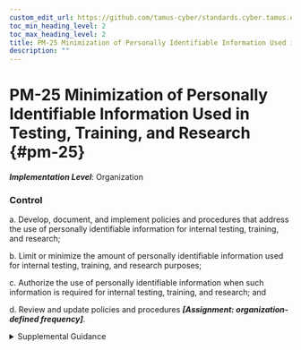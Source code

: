 ```yaml
---
custom_edit_url: https://github.com/tamus-cyber/standards.cyber.tamus.edu/tree/main/static/content/tamus.edu/TAMUS_profile.xml
toc_min_heading_level: 2
toc_max_heading_level: 2
title: PM-25 Minimization of Personally Identifiable Information Used in Testing, Training, and Research
description: ""
---
```


# PM-25 Minimization of Personally Identifiable Information Used in Testing, Training, and Research {#pm-25}

_**Implementation Level**_: Organization

### Control

a. Develop, document, and implement policies and procedures that address the use of personally identifiable information for internal testing, training, and research;

b. Limit or minimize the amount of personally identifiable information used for internal testing, training, and research purposes;

c. Authorize the use of personally identifiable information when such information is required for internal testing, training, and research; and

d. Review and update policies and procedures _**[Assignment: organization-defined frequency]**_.

<details>
  <summary>Supplemental Guidance</summary>

a. Develop, document, and implement policies and procedures that address the use of personally identifiable information for internal testing, training, and research;

b. Limit or minimize the amount of personally identifiable information used for internal testing, training, and research purposes;

c. Authorize the use of personally identifiable information when such information is required for internal testing, training, and research; and

d. Review and update policies and procedures _**[Assignment: organization-defined frequency]**_.

</details>

